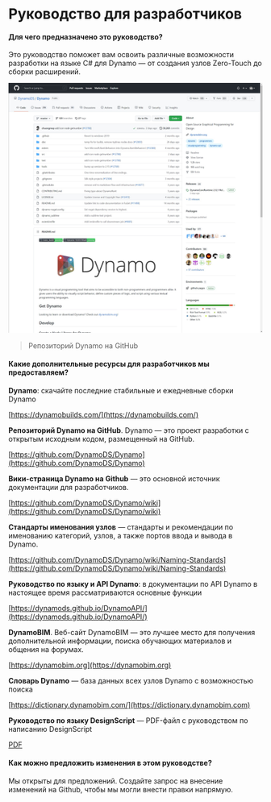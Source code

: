 # Руководство для разработчиков

#### Для чего предназначено это руководство? <a href="#what-is-the-purpose-of-this-guide" id="what-is-the-purpose-of-this-guide"></a>

Это руководство поможет вам освоить различные возможности разработки на языке C# для Dynamo — от создания узлов Zero-Touch до сборки расширений.

![Репозиторий Dynamo на Github](../1-introduction/images/dynamogithub.jpg)

> Репозиторий Dynamo на GitHub

#### Какие дополнительные ресурсы для разработчиков мы предоставляем? <a href="#what-additional-online-resources-do-we-provide" id="what-additional-online-resources-do-we-provide"></a>

**Dynamo**: скачайте последние стабильные и ежедневные сборки Dynamo

[https://dynamobuilds.com/](https://dynamobuilds.com/)

**Репозиторий Dynamo на GitHub**. Dynamo — это проект разработки с открытым исходным кодом, размещенный на GitHub.

[https://github.com/DynamoDS/Dynamo](https://github.com/DynamoDS/Dynamo)

**Вики-страница Dynamo на Github** — это основной источник документации для разработчиков.

[https://github.com/DynamoDS/Dynamo/wiki](https://github.com/DynamoDS/Dynamo/wiki)

**Стандарты именования узлов** — стандарты и рекомендации по именованию категорий, узлов, а также портов ввода и вывода в Dynamo.

[https://github.com/DynamoDS/Dynamo/wiki/Naming-Standards](https://github.com/DynamoDS/Dynamo/wiki/Naming-Standards)

**Руководство по языку и API Dynamo**: в документации по API Dynamo в настоящее время рассматриваются основные функции

[https://dynamods.github.io/DynamoAPI/](https://dynamods.github.io/DynamoAPI/)

**DynamoBIM**. Веб-сайт DynamoBIM — это лучшее место для получения дополнительной информации, поиска обучающих материалов и общения на форумах.

[https://dynamobim.org](https://dynamobim.org)

**Словарь Dynamo** — база данных всех узлов Dynamo с возможностью поиска

[https://dictionary.dynamobim.com/](https://dictionary.dynamobim.com)

**Руководство по языку DesignScript** — PDF-файл с руководством по написанию DesignScript

[PDF](https://dynamobim.org/wp-content/uploads/forum-assets/colin-mccroneautodesk-com/07/10/Dynamo\_language\_guide\_version\_1.pdf)

#### Как можно предложить изменения в этом руководстве? <a href="#how-can-i-suggest-changes-to-this-guide" id="how-can-i-suggest-changes-to-this-guide"></a>

Мы открыты для предложений. Создайте запрос на внесение изменений на Github, чтобы мы могли внести правки напрямую.
